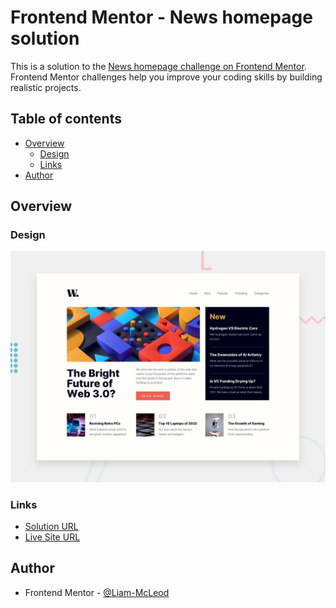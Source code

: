 # Frontend Mentor - News homepage solution

This is a solution to the [News homepage challenge on Frontend Mentor](https://www.frontendmentor.io/challenges/news-homepage-H6SWTa1MFl). Frontend Mentor challenges help you improve your coding skills by building realistic projects. 

## Table of contents

- [Overview](#overview)
  - [Design](#design)
  - [Links](#links)
- [Author](#author)

## Overview

### Design

![Design preview for News homepage coding challenge](./design/desktop-preview.jpg)

### Links

-  [Solution URL](https://www.frontendmentor.io/solutions/news-homepage-challenge-VN0iTidjW9)
-  [Live Site URL](https://liam-mcleod.github.io/news-homepage-main/)

## Author
- Frontend Mentor - [@Liam-McLeod](https://www.frontendmentor.io/profile/Liam-McLeod)